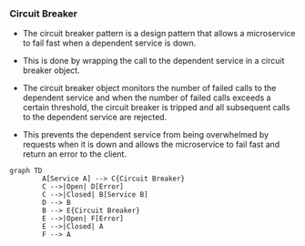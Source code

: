 ### Circuit Breaker

- The circuit breaker pattern is a design pattern that allows a microservice to fail fast when a dependent service is down.

- This is done by wrapping the call to the dependent service in a circuit breaker object.

- The circuit breaker object monitors the number of failed calls to the dependent service and when the number of failed calls exceeds a certain threshold, the circuit breaker is tripped and all subsequent calls to the dependent service are rejected.

- This prevents the dependent service from being overwhelmed by requests when it is down and allows the microservice to fail fast and return an error to the client.

```mermaid
graph TD
		A[Service A] --> C{Circuit Breaker}
		C -->|Open| D[Error]
		C -->|Closed| B[Service B]
		D --> B
		B --> E{Circuit Breaker}
		E -->|Open| F[Error]
		E -->|Closed| A
		F --> A
```
